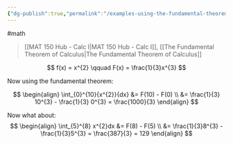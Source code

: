 ```yaml
---
{"dg-publish":true,"permalink":"/examples-using-the-fundamental-theorem-of-calculus/","dgHomeLink":true,"dgPassFrontmatter":false}
---
```


#math 
> [[MAT 150 Hub - Calc I|MAT 150 Hub - Calc I]], [[The Fundamental Theorem of Calculus|The Fundamental Theorem of Calculus]]

$$
f(x) = x^{2} \qquad F(x) =  \frac{1}{3}x^{3}
$$

Now using the fundamental theorem:

$$
\begin{align}
\int_{0}^{10}{x^{2}}{dx} &= F(10) - F(0) \\
&= \frac{1}{3} 10^{3} - \frac{1}{3} 0^{3} = \frac{1000}{3}
\end{align}
$$

Now what about:
$$
\begin{align}
\int_{5}^{8} x^{2}dx &= F(8) - F(5) \\
&= \frac{1}{3}8^{3} - \frac{1}{3}5^{3} = \frac{387}{3} = 129
\end{align}
$$